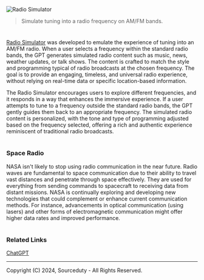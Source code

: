 ![Radio Simulator](https://github.com/user-attachments/assets/c1b6cd06-817b-4d69-88fe-0583f095c5f0)

> Simulate tuning into a radio frequency on AM/FM bands.

#

[Radio Simulator](https://chatgpt.com/g/g-C6JfFmHnG-radio-simulator) was developed to emulate the experience of tuning into an AM/FM radio. When a user selects a frequency within the standard radio bands, the GPT generates simulated radio content such as music, news, weather updates, or talk shows. The content is crafted to match the style and programming typical of radio broadcasts at the chosen frequency. The goal is to provide an engaging, timeless, and universal radio experience, without relying on real-time data or specific location-based information.

The Radio Simulator encourages users to explore different frequencies, and it responds in a way that enhances the immersive experience. If a user attempts to tune to a frequency outside the standard radio bands, the GPT gently guides them back to an appropriate frequency. The simulated radio content is personalized, with the tone and type of programming adjusted based on the frequency selected, offering a rich and authentic experience reminiscent of traditional radio broadcasts.

#
### Space Radio

NASA isn't likely to stop using radio communication in the near future. Radio waves are fundamental to space communication due to their ability to travel vast distances and penetrate through space effectively. They are used for everything from sending commands to spacecraft to receiving data from distant missions. NASA is continually exploring and developing new technologies that could complement or enhance current communication methods. For instance, advancements in optical communication (using lasers) and other forms of electromagnetic communication might offer higher data rates and improved performance.

#
### Related Links

[ChatGPT](https://github.com/sourceduty/ChatGPT)

***
Copyright (C) 2024, Sourceduty - All Rights Reserved.
